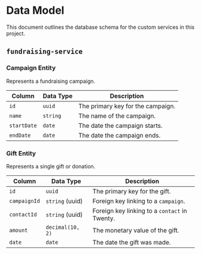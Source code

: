 # Data Model

This document outlines the database schema for the custom services in this project.

## `fundraising-service`

### Campaign Entity

Represents a fundraising campaign.

| Column      | Data Type         | Description                               |
|-------------|-------------------|-------------------------------------------|
| `id`        | `uuid`            | The primary key for the campaign.         |
| `name`      | `string`          | The name of the campaign.                 |
| `startDate` | `date`            | The date the campaign starts.             |
| `endDate`   | `date`            | The date the campaign ends.               |

### Gift Entity

Represents a single gift or donation.

| Column       | Data Type         | Description                               |
|--------------|-------------------|-------------------------------------------|
| `id`         | `uuid`            | The primary key for the gift.             |
| `campaignId` | `string` (uuid)   | Foreign key linking to a `campaign`.      |
| `contactId`  | `string` (uuid)   | Foreign key linking to a `contact` in Twenty. |
| `amount`     | `decimal(10, 2)`  | The monetary value of the gift.           |
| `date`       | `date`            | The date the gift was made.               |
